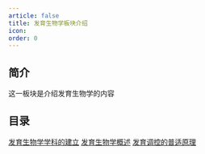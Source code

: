 ```yaml
---
article: false
title: 发育生物学板块介绍
icon: 
order: 0
---
```

## 简介
这一板块是介绍发育生物学的内容
## 目录
[发育生物学学科的建立](./devebio-1.md)
[发育生物学概述](./devebio-2.md)
[发育调控的普适原理](./devebio-3.md)
